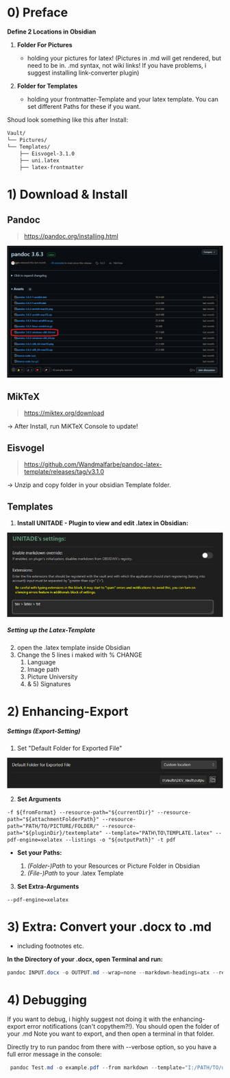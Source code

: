 
# 0) Preface

**Define 2 Locations in Obsidian** 

1) **Folder For Pictures** 
	- holding your pictures for latex! (Pictures in .md will get rendered, but need to be in. .md syntax, not wiki links! If you have problems, i suggest installing link-converter plugin)

2) **Folder for Templates**
	- holding your frontmatter-Template and your latex template. You can set different Paths for these if you want. 

Shoud look something like this after Install: 

```
Vault/
└── Pictures/
└── Templates/
    ├── Eisvogel-3.1.0
    ├── uni.latex
    ├── latex-frontmatter

```


# 1) Download & Install

## Pandoc

>   https://pandoc.org/installing.html

![](Pasted%20image%2020250308170136.png)
## MikTeX

>   https://miktex.org/download

-> After Install, run MiKTeX Console to update!

## Eisvogel

>   https://github.com/Wandmalfarbe/pandoc-latex-template/releases/tag/v3.1.0

-> Unzip and copy folder in your obsidian Template folder. 

## Templates

1) **Install UNITADE - Plugin to view and edit .latex in Obsidian:** 

![](Pasted%20image%2020250308173834.png)




##### Setting up the Latex-Template 


2)  open the .latex template inside Obsidian
3) Change the 5 lines i maked with % CHANGE
	1) Language
	2) Image path
	3) Picture University
	4) & 5) Signatures


# 2) Enhancing-Export 

#####  Settings (Export-Setting)
1) Set "Default Folder for Exported File"

![](Pasted%20image%2020250308173940.png)


2) **Set Arguments**
```
-f ${fromFormat} --resource-path="${currentDir}" --resource-path="${attachmentFolderPath}" --resource-path="PATH/TO/PICTURE/FOLDER/" --resource-path="${pluginDir}/textemplate" --template="PATH\TO\TEMPLATE.latex" --pdf-engine=xelatex --listings -o "${outputPath}" -t pdf
```

- **Set your Paths:** 

	1) *(Folder-)Path* to your Resources or Picture Folder in Obsidian 
	2) *(File-)Path* to your .latex Template 

3) **Set Extra-Arguments**

```
--pdf-engine=xelatex
```



# 3) Extra: Convert your .docx to .md

- including footnotes etc. 

**In the Directory of your .docx, open Terminal and run:**
```powershell
pandoc INPUT.docx -o OUTPUT.md --wrap=none --markdown-headings=atx --reference-links --strip-comments --extract-media=./media

```



# 4) Debugging 

If you want to debug, i highly suggest not doing it with the enhancing-export error notifications (can't copythem?!). You should open the folder of your .md Note you want to export, and then open a terminal in that folder. 

Directly try to run pandoc from there with --verbose option, so you have a full error message in the console:

```powershell
 pandoc Test.md -o example.pdf --from markdown --template="I:/PATH/TO/uni.latex" --listings --pdf-engine=xelatex --resource-path="I:/PATH/TO/Pictures" --verbose 
```





